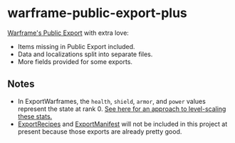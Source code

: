 # warframe-public-export-plus

[Warframe's Public Export](https://github.com/calamity-inc/warframe-public-export) with extra love:
- Items missing in Public Export included.
- Data and localizations split into separate files.
- More fields provided for some exports.

## Notes

- In ExportWarframes, the `health`, `shield`, `armor`, and `power` values represent the state at rank 0. [See here for an approach to level-scaling these stats.](https://github.com/Sainan/warframe-build-evaluator/blob/d05257f704e688ec387c697c6768b951cf3d5389/evaluator.pluto#L438-L500)
- [ExportRecipes](https://github.com/calamity-inc/warframe-public-export/blob/senpai/ExportRecipes.json) and [ExportManifest](https://raw.githubusercontent.com/calamity-inc/warframe-public-export/senpai/ExportManifest.json) will not be included in this project at present because those exports are already pretty good.
